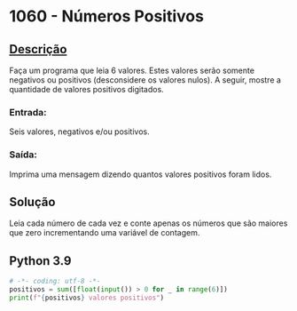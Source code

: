 # 1060 - Números Positivos

## [Descrição](https://www.beecrowd.com.br/judge/pt/problems/view/1060)

Faça um programa que leia 6 valores. Estes valores serão somente negativos ou positivos (desconsidere os valores nulos). A seguir, mostre a quantidade de valores positivos digitados.

### Entrada:
Seis valores, negativos e/ou positivos.

### Saída:
Imprima uma mensagem dizendo quantos valores positivos foram lidos.

## Solução

Leia cada número de cada vez e conte apenas os números que são maiores que zero incrementando uma variável de contagem.

## Python 3.9

```Python
# -*- coding: utf-8 -*-
positivos = sum([float(input()) > 0 for _ in range(6)])
print(f"{positivos} valores positivos")
```
